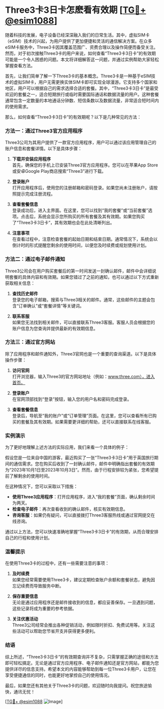 # Three3卡3日卡怎麽看有效期 [[TG💪+ @esim1088](https://t.me/s/esim1088)]

随着科技的发展，电子设备已经深深融入我们的日常生活。其中，虚拟SIM卡（eSIM）技术的兴起，为用户提供了更加便捷和灵活的通信解决方案。在众多eSIM卡服务中，Three3卡因其覆盖范围广、资费合理以及操作简便而备受关注。然而，对于初次接触Three3卡的用户来说，如何查看“Three3卡3日卡”的有效期可能是一个令人困惑的问题。本文将详细解答这一问题，并通过实例帮助大家轻松掌握查看方法。

首先，让我们简单了解一下Three3卡的基本概念。Three3卡是一种基于eSIM技术的虚拟SIM卡，用户无需更换实体SIM卡即可实现全球漫游。它支持多个国家和地区，用户可以根据自己的需求选择合适的套餐。其中，“Three3卡3日卡”是最受欢迎的套餐之一，适合短期旅行或临时需要国际通话和数据流量的用户。这种套餐通常包含一定数量的本地通话分钟数、短信条数以及数据流量，非常适合短时间内的使用需求。

那么，如何查看“Three3卡3日卡”的有效期呢？以下是几种常见的方法：

### 方法一：通过Three3官方应用程序

Three3公司为其用户提供了一款官方应用程序，用户可以通过该应用管理自己的账户信息和套餐详情。以下是具体步骤：

1. **下载并安装应用程序**  
   首先，确保您的手机上已安装Three3官方应用程序。您可以在苹果App Store或安卓Google Play商店搜索“Three3”进行下载。

2. **登录账户**  
   打开应用程序后，使用您的注册邮箱和密码登录。如果您尚未注册账户，请按照提示完成注册流程。

3. **查看套餐信息**  
   登录成功后，进入主界面。在这里，您可以找到“我的套餐”或“当前套餐”选项。点击后，系统会显示您所购买的所有套餐及其有效期。如果您购买了“Three3卡3日卡”，其有效期也会在此处清晰列出。

4. **注意事项**  
   在查看过程中，注意检查套餐的起始日期和结束日期。通常情况下，系统会以倒计时的形式提醒您剩余的使用时间，以便您及时续费或规划使用计划。

### 方法二：通过电子邮件通知

Three3公司会在用户购买套餐后的第一时间发送一封确认邮件，邮件中会详细说明套餐的具体内容和有效期。如果您错过了之前的通知，也可以通过以下方式重新获取相关信息：

1. **查找历史邮件**  
   登录您的电子邮箱，搜索与Three3相关的邮件。通常，这些邮件的主题会包含“订单确认”或“套餐详情”等关键词。

2. **联系客服**  
   如果您无法找到相关邮件，可以直接联系Three3客服。客服人员会根据您的账户信息为您查询并提供最新的有效期信息。

### 方法三：通过官方网站

除了应用程序和邮件通知外，Three3官网也是一个重要的查询渠道。以下是具体操作步骤：

1. **访问官网**  
   打开浏览器，输入Three3的官方网站地址（例如：www.three.com），进入首页。

2. **登录账户**  
   在官网顶部找到“登录”按钮，输入您的用户名和密码完成登录。

3. **查看套餐信息**  
   登录后，导航至“我的账户”或“订单管理”页面。在这里，您可以查看所有已购买的套餐及其有效期。如果需要更详细的帮助，还可以直接联系在线客服。

### 实例演示

为了更好地理解上述方法的实际应用，我们来看一个具体的例子：

假设您是一位来自中国的游客，最近购买了一张“Three3卡3日卡”用于英国旅行期间的通信需求。您在购买后收到了一封确认邮件，邮件中明确指出套餐的有效期为“2023年10月1日至2023年10月3日”。然而，由于行程安排较为紧张，您希望提前了解剩余的使用时间。

在这种情况下，您可以采取以下措施：

- **使用Three3应用程序**：打开应用程序，进入“我的套餐”页面，确认剩余时间为两天。
- **检查电子邮件**：再次查看收到的确认邮件，核实有效期信息。
- **咨询客服**：如果仍有疑问，可以直接拨打Three3客服热线或通过官网提交在线咨询。

通过以上方法，您可以快速准确地掌握“Three3卡3日卡”的有效期，从而合理安排自己的行程和使用计划。

### 温馨提示

在使用Three3卡的过程中，还有一些需要注意的事项：

1. **及时续费**  
   如果您经常需要使用Three3卡，建议定期检查账户余额和套餐状态，避免因忘记续费而导致服务中断。

2. **保存重要信息**  
   无论是通过应用程序还是邮件接收到的信息，都应妥善保存。一旦遇到问题，这些记录将成为重要的参考依据。

3. **关注优惠活动**  
   Three3公司经常会推出各种促销活动，例如限时折扣、免费试用等。关注这些活动可以帮助您节省开支并获得更多便利。

### 结语

综上所述，“Three3卡3日卡”的有效期查询并不复杂，只需掌握正确的途径和方法即可轻松搞定。无论是通过官方应用程序、电子邮件通知还是官方网站，都能为您提供详尽的信息支持。希望本文的内容能够帮助到每一位Three3卡用户，让您在享受便捷通信的同时，也能更好地掌控自己的使用情况。

最后，如果您还有其他关于Three3卡的问题，欢迎随时向我提问。祝您旅途愉快，通讯无忧！

[[TG💪+ @esim1088](https://t.me/s/esim1088) ![Image](https://i.postimg.cc/4NQfJmqS/Snipaste-2025-05-13-00-14-12.png)]